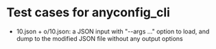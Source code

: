 # Test cases for anyconfig\_cli

- 10.json + o/10.json: a JSON input with "--args ..." option to load, and dump to the modified JSON file without any output options
